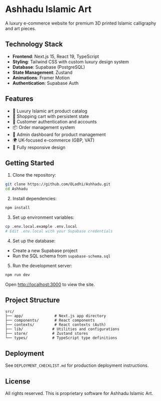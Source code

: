 # Ashhadu Islamic Art

A luxury e-commerce website for premium 3D printed Islamic calligraphy and art pieces.

## Technology Stack

- **Frontend**: Next.js 15, React 19, TypeScript
- **Styling**: Tailwind CSS with custom luxury design system
- **Database**: Supabase (PostgreSQL)
- **State Management**: Zustand
- **Animations**: Framer Motion
- **Authentication**: Supabase Auth

## Features

- 🎨 Luxury Islamic art product catalog
- 🛒 Shopping cart with persistent state
- 👤 Customer authentication and accounts
- 📦 Order management system
- 🎯 Admin dashboard for product management
- 🌍 UK-focused e-commerce (GBP, VAT)
- 📱 Fully responsive design

## Getting Started

1. Clone the repository:
```bash
git clone https://github.com/OLodhi/Ashhadu.git
cd Ashhadu
```

2. Install dependencies:
```bash
npm install
```

3. Set up environment variables:
```bash
cp .env.local.example .env.local
# Edit .env.local with your Supabase credentials
```

4. Set up the database:
- Create a new Supabase project
- Run the SQL schema from `supabase-schema.sql`

5. Run the development server:
```bash
npm run dev
```

Open [http://localhost:3000](http://localhost:3000) to view the site.

## Project Structure

```
src/
├── app/              # Next.js app directory
├── components/       # React components
├── contexts/         # React contexts (Auth)
├── lib/             # Utilities and configurations
├── store/           # Zustand stores
└── types/           # TypeScript type definitions
```

## Deployment

See `DEPLOYMENT_CHECKLIST.md` for production deployment instructions.

## License

All rights reserved. This is proprietary software for Ashhadu Islamic Art.